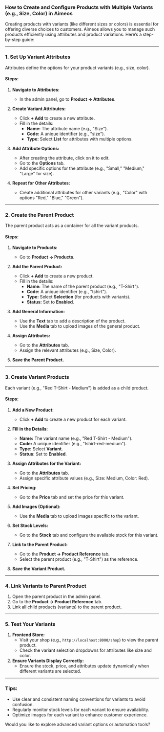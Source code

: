 ### **How to Create and Configure Products with Multiple Variants (e.g., Size, Color) in Aimeos**

Creating products with variants (like different sizes or colors) is essential for offering diverse choices to customers. Aimeos allows you to manage such products efficiently using attributes and product variations. Here’s a step-by-step guide:

---

### **1. Set Up Variant Attributes**
Attributes define the options for your product variants (e.g., size, color).

#### **Steps:**
1. **Navigate to Attributes:**
   - In the admin panel, go to **Product → Attributes**.

2. **Create Variant Attributes:**
   - Click **+ Add** to create a new attribute.
   - Fill in the details:
     - **Name:** The attribute name (e.g., "Size").
     - **Code:** A unique identifier (e.g., "size").
     - **Type:** Select **List** for attributes with multiple options.

3. **Add Attribute Options:**
   - After creating the attribute, click on it to edit.
   - Go to the **Options** tab.
   - Add specific options for the attribute (e.g., "Small," "Medium," "Large" for size).

4. **Repeat for Other Attributes:**
   - Create additional attributes for other variants (e.g., "Color" with options "Red," "Blue," "Green").

---

### **2. Create the Parent Product**
The parent product acts as a container for all the variant products.

#### **Steps:**
1. **Navigate to Products:**
   - Go to **Product → Products**.

2. **Add the Parent Product:**
   - Click **+ Add** to create a new product.
   - Fill in the details:
     - **Name:** The name of the parent product (e.g., "T-Shirt").
     - **Code:** A unique identifier (e.g., "tshirt").
     - **Type:** Select **Selection** (for products with variants).
     - **Status:** Set to **Enabled**.

3. **Add General Information:**
   - Use the **Text** tab to add a description of the product.
   - Use the **Media** tab to upload images of the general product.

4. **Assign Attributes:**
   - Go to the **Attributes** tab.
   - Assign the relevant attributes (e.g., Size, Color).

5. **Save the Parent Product.**

---

### **3. Create Variant Products**
Each variant (e.g., "Red T-Shirt - Medium") is added as a child product.

#### **Steps:**
1. **Add a New Product:**
   - Click **+ Add** to create a new product for each variant.

2. **Fill in the Details:**
   - **Name:** The variant name (e.g., "Red T-Shirt - Medium").
   - **Code:** A unique identifier (e.g., "tshirt-red-medium").
   - **Type:** Select **Variant**.
   - **Status:** Set to **Enabled**.

3. **Assign Attributes for the Variant:**
   - Go to the **Attributes** tab.
   - Assign specific attribute values (e.g., Size: Medium, Color: Red).

4. **Set Pricing:**
   - Go to the **Price** tab and set the price for this variant.

5. **Add Images (Optional):**
   - Use the **Media** tab to upload images specific to the variant.

6. **Set Stock Levels:**
   - Go to the **Stock** tab and configure the available stock for this variant.

7. **Link to the Parent Product:**
   - Go to the **Product → Product Reference** tab.
   - Select the parent product (e.g., "T-Shirt") as the reference.

8. **Save the Variant Product.**

---

### **4. Link Variants to Parent Product**
1. Open the parent product in the admin panel.
2. Go to the **Product → Product Reference** tab.
3. Link all child products (variants) to the parent product.

---

### **5. Test Your Variants**
1. **Frontend Store:**
   - Visit your shop (e.g., `http://localhost:8000/shop`) to view the parent product.
   - Check the variant selection dropdowns for attributes like size and color.
2. **Ensure Variants Display Correctly:**
   - Ensure the stock, price, and attributes update dynamically when different variants are selected.

---

### **Tips:**
- Use clear and consistent naming conventions for variants to avoid confusion.
- Regularly monitor stock levels for each variant to ensure availability.
- Optimize images for each variant to enhance customer experience.

Would you like to explore advanced variant options or automation tools?